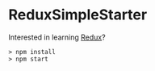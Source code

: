 # ReduxSimpleStarter

Interested in learning [Redux](https://www.udemy.com/react-redux/)?



```
> npm install
> npm start
```

